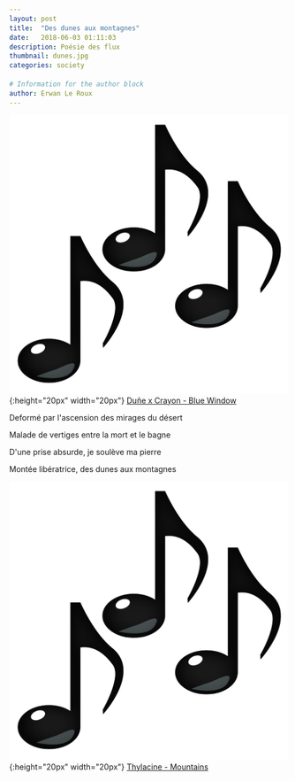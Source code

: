 ```yaml
---
layout: post
title:  "Des dunes aux montagnes"
date:   2018-06-03 01:11:03
description: Poésie des flux
thumbnail: dunes.jpg
categories: society

# Information for the author block
author: Erwan Le Roux
---
```


 
![](/assets/img/notes.png){:height="20px" width="20px"} [Duñe x Crayon - Blue Window][link1] 

Deformé par l'ascension des mirages du désert

Malade de vertiges entre la mort et le bagne

D'une prise absurde, je soulève ma pierre

Montée libératrice, des dunes aux montagnes

![](/assets/img/notes.png){:height="20px" width="20px"} [Thylacine - Mountains][link2] 



[link1]: https://www.youtube.com/watch?v=gBpvzqf7Z_c
[link2]: https://www.youtube.com/watch?v=ns0LIuBPX9Q
